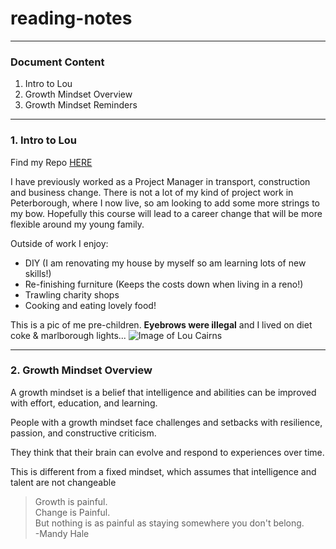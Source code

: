 # reading-notes
***
### Document Content

1. Intro to Lou
2. Growth Mindset Overview
3. Growth Mindset Reminders
***

### 1. Intro to Lou

Find my Repo [HERE](https://github.com/LouCairns?tab=repositories)


I have previously worked as a Project Manager in transport, construction and business change. There is not a lot of my kind of project work in Peterborough, where I now live, so am looking to add some more strings to my bow. Hopefully this course will lead to a career change that will be more flexible around my young family.

Outside of work I enjoy:
- DIY (I am renovating my house by myself so am learning lots of new skills!)
- Re-finishing furniture (Keeps the costs down when living in a reno!)
- Trawling charity shops
- Cooking and eating lovely food!

This is a pic of me pre-children. **Eyebrows were illegal** and I lived on diet coke & marlborough lights...
![Image of Lou Cairns](https://www.ltmuseum.co.uk/system/files/styles/collection_item_component_600_px_wide/private/collection_item/i0000vfx_0.jpg?itok=5fqrLwPb)
***

### 2. Growth Mindset Overview

A growth mindset is a belief that intelligence and abilities can be improved with effort, education, and learning. 

People with a growth mindset face challenges and setbacks with resilience, passion, and constructive criticism. 

They think that their brain can evolve and respond to experiences over time. 

This is different from a fixed mindset, which assumes that intelligence and talent are not changeable

>Growth is painful.  
>Change is Painful.  
>But nothing is as painful as staying somewhere you don't belong.  
>-Mandy Hale

